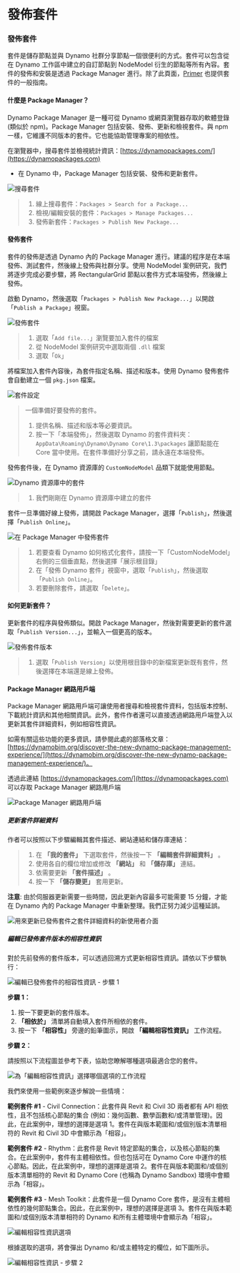 # 發佈套件 

### 發佈套件 <a href="#publish-a-package" id="publish-a-package"></a>

套件是儲存節點並與 Dynamo 社群分享節點一個很便利的方式。套件可以包含從在 Dynamo 工作區中建立的自訂節點到 NodeModel 衍生的節點等所有內容。套件的發佈和安裝是透過 Package Manager 進行。除了此頁面，[Primer](https://primer2.dynamobim.org/v/zh-tw/6_custom_nodes_and_packages/6-2_packages/1-introduction) 也提供套件的一般指南。

#### 什麼是 Package Manager？<a href="#what-is-a-package-manager" id="what-is-a-package-manager"></a>

Dynamo Package Manager 是一種可從 Dynamo 或網頁瀏覽器存取的軟體登錄 (類似於 npm)。Package Manager 包括安裝、發佈、更新和檢視套件。與 npm 一樣，它維護不同版本的套件。它也能協助管理專案的相依性。

在瀏覽器中，搜尋套件並檢視統計資訊：[https://dynamopackages.com/](https://dynamopackages.com)

* 在 Dynamo 中，Package Manager 包括安裝、發佈和更新套件。

![搜尋套件](images/dynamopackagemanager.jpg)

> 1. 線上搜尋套件：`Packages > Search for a Package...`
> 2. 檢視/編輯安裝的套件：`Packages > Manage Packages...`
> 3. 發佈新套件：`Packages > Publish New Package...`

#### 發佈套件 <a href="#publishing-a-package" id="publishing-a-package"></a>

套件的發佈是透過 Dynamo 內的 Package Manager 進行。建議的程序是在本端發佈、測試套件，然後線上發佈與社群分享。使用 NodeModel 案例研究，我們將逐步完成必要步驟，將 RectangularGrid 節點以套件方式本端發佈，然後線上發佈。

啟動 Dynamo，然後選取「`Packages > Publish New Package...`」以開啟「`Publish a Package`」視窗。

![發佈套件](images/dyn-publish-package-add-files.jpg)

> 1. 選取「`Add file...`」瀏覽要加入套件的檔案
> 2. 從 NodeModel 案例研究中選取兩個 `.dll` 檔案
> 3. 選取「`Ok`」

將檔案加入套件內容後，為套件指定名稱、描述和版本。使用 Dynamo 發佈套件會自動建立一個 `pkg.json` 檔案。

![套件設定](images/dyn-publish-package.jpg)

> 一個準備好要發佈的套件。
>
> 1. 提供名稱、描述和版本等必要資訊。
> 2. 按一下「本端發佈」，然後選取 Dynamo 的套件資料夾：`AppData\Roaming\Dynamo\Dynamo Core\1.3\packages` 讓節點能在 Core 當中使用。在套件準備好分享之前，請永遠在本端發佈。

發佈套件後，在 Dynamo 資源庫的 `CustomNodeModel` 品類下就能使用節點。

![Dynamo 資源庫中的套件](images/dyn-publish-package-library.jpg)

> 1. 我們剛剛在 Dynamo 資源庫中建立的套件

套件一旦準備好線上發佈，請開啟 Package Manager，選擇「`Publish`」，然後選擇「`Publish Online`」。

![在 Package Manager 中發佈套件](images/dyn-publish-package-directory.jpg)

> 1. 若要查看 Dynamo 如何格式化套件，請按一下「CustomNodeModel」右側的三個垂直點，然後選擇「展示根目錄」
> 2. 在「發佈 Dynamo 套件」視窗中，選取「`Publish`」，然後選取「`Publish Online`」。
> 3. 若要刪除套件，請選取「`Delete`」。

#### 如何更新套件？<a href="#how-do-i-update-a-package" id="how-do-i-update-a-package"></a>

更新套件的程序與發佈類似。開啟 Package Manager，然後對需要更新的套件選取「`Publish Version...`」，並輸入一個更高的版本。

![發佈套件版本](images/dyn-publish-package-version.jpg)

> 1. 選取「`Publish Version`」以使用根目錄中的新檔案更新既有套件，然後選擇在本端還是線上發佈。

#### Package Manager 網路用戶端 <a href="#package-manager-web-client" id="package-manager-web-client"></a>

Package Manager 網路用戶端可讓使用者搜尋和檢視套件資料，包括版本控制、下載統計資訊和其他相關資訊。此外，套件作者還可以直接透過網路用戶端登入以更新其套件詳細資料，例如相容性資訊。

如需有關這些功能的更多資訊，請參閱此處的部落格文章：[https://dynamobim.org/discover-the-new-dynamo-package-management-experience/](https://dynamobim.org/discover-the-new-dynamo-package-management-experience/)。

透過此連結 [https://dynamopackages.com/](https://dynamopackages.com) 可以存取 Package Manager 網路用戶端

![Package Manager 網路用戶端](images/packagemanager-browser.jpg)

##### 更新套件詳細資料

作者可以按照以下步驟編輯其套件描述、網站連結和儲存庫連結：  

> 1. 在 **「我的套件」** 下選取套件，然後按一下 **「編輯套件詳細資料」** 。  
> 2. 使用各自的欄位增加或修改 **「網站」** 和 **「儲存庫」** 連結。  
> 3. 依需要更新 **「套件描述」** 。  
> 4. 按一下 **「儲存變更」** 套用更新。  

 **注意**: 由於伺服器更新需要一些時間，因此更新內容最多可能需要 15 分鐘，才能在 Dynamo 內的 Package Manager 中重新整理。我們正努力減少這種延誤。  

 ![用來更新已發佈套件之套件詳細資料的新使用者介面](images/Package-Manager_Image_5.png)

##### 編輯已發佈套件版本的相容性資訊  

對於先前發佈的套件版本，可以透過回溯方式更新相容性資訊。請依以下步驟執行：  

![編輯已發佈套件的相容性資訊 - 步驟 1](images/Package-Manager_Image_6.png)

**步驟 1：**  

1. 按一下要更新的套件版本。  
2.  **「相依於」** 清單將自動填入套件所相依的套件。  
3. 按一下 **「相容性」** 旁邊的鉛筆圖示，開啟 **「編輯相容性資訊」** 工作流程。  

**步驟 2：**  

請按照以下流程圖並參考下表，協助您瞭解哪種選項最適合您的套件。

![為「編輯相容性資訊」選擇哪個選項的工作流程](images/Package-Manager_Image_7.png)

我們來使用一些範例來逐步解說一些情境：

**範例套件 #1** \- Civil Connection：此套件與 Revit 和 Civil 3D 兩者都有 API 相依性，且不包括核心節點的集合 (例如：幾何函數、數學函數和/或清單管理)。因此，在此案例中，理想的選擇是選項 1。套件在與版本範圍和/或個別版本清單相符的 Revit 和 Civil 3D 中會顯示為「相容」。

**範例套件 #2** \- Rhythm：此套件是 Revit 特定節點的集合，以及核心節點的集合。在此案例中，套件有主體相依性。但也包括可在 Dynamo Core 中運作的核心節點。因此，在此案例中，理想的選擇是選項 2。套件在與版本範圍和/或個別版本清單相符的 Revit 和 Dynamo Core (也稱為 Dynamo Sandbox) 環境中會顯示為「相容」。

**範例套件 #3** \- Mesh Toolkit：此套件是一個 Dynamo Core 套件，是沒有主體相依性的幾何節點集合。因此，在此案例中，理想的選擇是選項 3。套件在與版本範圍和/或個別版本清單相符的 Dynamo 和所有主體環境中會顯示為「相容」。

![編輯相容性資訊選項](images/Package-Manager_Image_8.png)

根據選取的選項，將會彈出 Dynamo 和/或主體特定的欄位，如下圖所示。

![編輯相容性資訊 - 步驟 2](images/Package-Manager_Image_9.png)
